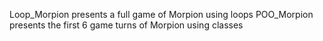 Loop_Morpion presents a full game of Morpion using loops
POO_Morpion presents the first 6 game turns of Morpion using classes
